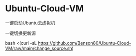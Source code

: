 # Ubuntu-Cloud-VM

一键启动Ubuntu云虚拟机

一键切换更新源

bash <(curl -sL https://github.com/Benson80/Ubuntu-Cloud-VM/raw/main/change_source.sh)

